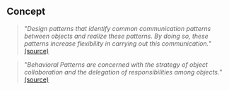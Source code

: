## Concept

> "*Design patterns that identify common communication patterns between objects and realize these patterns.
By doing so, these patterns increase flexibility in carrying out this communication.*"<br>
[(source)](http://en.wikipedia.org/wiki/Behavioral_pattern)

> "*Behavioral Patterns are concerned with the strategy of object collaboration and the delegation of responsibilities
among objects.*"<br>
[(source)](http://www.developer.com/java/implementing-behavioral-patterns-in-java.html)
